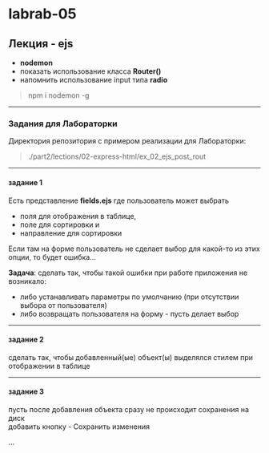 # labrab-05  

## Лекция - ejs  

- **nodemon**  
- показать использование класса **Router()**  
- напомнить использование input типа **radio**  

> npm i nodemon -g  

---  

### Задания для Лабораторки  

Директория репозитория с примером реализации для Лабораторки:  

> ./part2/lections/02-express-html/ex_02_ejs_post_rout  

---  

#### задание 1  

Есть представление **fields.ejs** где пользователь может выбрать  

- поля для отображения в таблице,  
- поле для сортировки и  
- направление для сортировки  

Если там на форме пользователь не сделает выбор для какой-то из этих опции, то будет ошибка...  

**Задача**: сделать так, чтобы такой ошибки при работе приложения не возникало:  

- либо устанавливать параметры по умолчанию (при отсутствии выбора от пользователя)  
- либо возвращать пользователя на форму - пусть делает выбор  

---  

#### задание 2  

сделать так, чтобы добавленный(ые) объект(ы) выделялся стилем при отображении в таблице  

---  

#### задание 3  

пусть после добавления объекта сразу не происходит сохранения на диск  
добавить кнопку - Сохранить изменения  

...  
